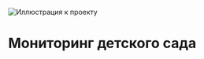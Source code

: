 ![Иллюстрация к проекту](https://github.com/YungIra/pictures/blob/main/logo-sait.ico)
# Мониторинг детского сада
